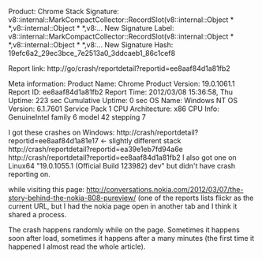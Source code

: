 Product: Chrome
Stack Signature: v8::internal::MarkCompactCollector::RecordSlot(v8::internal::Object * *,v8::internal::Object * *,v8:...
New Signature Label: v8::internal::MarkCompactCollector::RecordSlot(v8::internal::Object * *,v8::internal::Object * *,v8:...
New Signature Hash: 19efc6a2_29ec3bce_7e2513a0_3ddcaeb1_86c1cef8

Report link: http://go/crash/reportdetail?reportid=ee8aaf84d1a81fb2

Meta information:
Product Name: Chrome
Product Version: 19.0.1061.1
Report ID: ee8aaf84d1a81fb2
Report Time: 2012/03/08 15:36:58, Thu
Uptime: 223 sec
Cumulative Uptime: 0 sec
OS Name: Windows NT
OS Version: 6.1.7601 Service Pack 1
CPU Architecture: x86
CPU Info: GenuineIntel family 6 model 42 stepping 7

I got these crashes on Windows:
http://crash/reportdetail?reportid=ee8aaf84d1a81e17 <- slightly different stack
http://crash/reportdetail?reportid=ea39e1eb7fd94a6e
http://crash/reportdetail?reportid=ee8aaf84d1a81fb2
I also got one on Linux64 "19.0.1055.1 (Official Build 123982) dev" but didn't have crash reporting on.

while visiting this page:
http://conversations.nokia.com/2012/03/07/the-story-behind-the-nokia-808-pureview/
(one of the reports lists flickr as the current URL, but I had the nokia page open in another tab and I think it shared a process.

The crash happens randomly while on the page. Sometimes it happens soon after load, sometimes it happens after a many minutes (the first time it happened I almost read the whole article).
